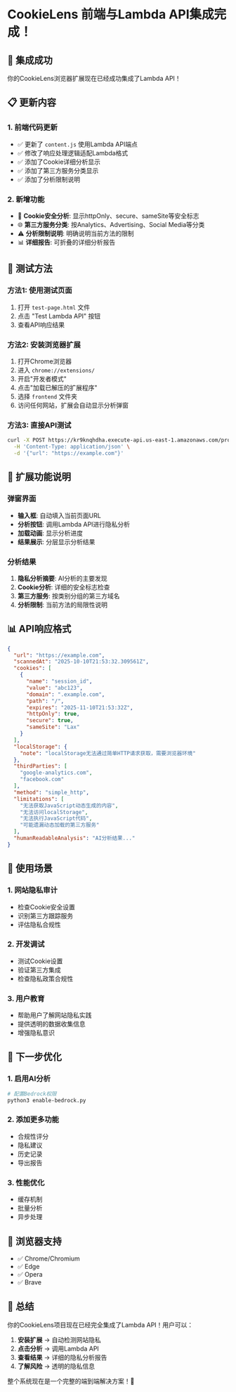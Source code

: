 # CookieLens 前端与Lambda API集成完成！

## 🎉 集成成功

你的CookieLens浏览器扩展现在已经成功集成了Lambda API！

## 📋 更新内容

### 1. 前端代码更新
- ✅ 更新了 `content.js` 使用Lambda API端点
- ✅ 修改了响应处理逻辑适配Lambda格式
- ✅ 添加了Cookie详细分析显示
- ✅ 添加了第三方服务分类显示
- ✅ 添加了分析限制说明

### 2. 新增功能
- 🍪 **Cookie安全分析**: 显示httpOnly、secure、sameSite等安全标志
- 🌐 **第三方服务分类**: 按Analytics、Advertising、Social Media等分类
- ⚠️ **分析限制说明**: 明确说明当前方法的限制
- 📊 **详细报告**: 可折叠的详细分析报告

## 🧪 测试方法

### 方法1: 使用测试页面
1. 打开 `test-page.html` 文件
2. 点击 "Test Lambda API" 按钮
3. 查看API响应结果

### 方法2: 安装浏览器扩展
1. 打开Chrome浏览器
2. 进入 `chrome://extensions/`
3. 开启"开发者模式"
4. 点击"加载已解压的扩展程序"
5. 选择 `frontend` 文件夹
6. 访问任何网站，扩展会自动显示分析弹窗

### 方法3: 直接API测试
```bash
curl -X POST https://kr9knqhdha.execute-api.us-east-1.amazonaws.com/prod/scan \
  -H 'Content-Type: application/json' \
  -d '{"url": "https://example.com"}'
```

## 🔧 扩展功能说明

### 弹窗界面
- **输入框**: 自动填入当前页面URL
- **分析按钮**: 调用Lambda API进行隐私分析
- **加载动画**: 显示分析进度
- **结果展示**: 分层显示分析结果

### 分析结果
1. **隐私分析摘要**: AI分析的主要发现
2. **Cookie分析**: 详细的安全标志检查
3. **第三方服务**: 按类别分组的第三方域名
4. **分析限制**: 当前方法的局限性说明

## 📊 API响应格式

```json
{
  "url": "https://example.com",
  "scannedAt": "2025-10-10T21:53:32.309561Z",
  "cookies": [
    {
      "name": "session_id",
      "value": "abc123",
      "domain": ".example.com",
      "path": "/",
      "expires": "2025-11-10T21:53:32Z",
      "httpOnly": true,
      "secure": true,
      "sameSite": "Lax"
    }
  ],
  "localStorage": {
    "note": "localStorage无法通过简单HTTP请求获取，需要浏览器环境"
  },
  "thirdParties": [
    "google-analytics.com",
    "facebook.com"
  ],
  "method": "simple_http",
  "limitations": [
    "无法获取JavaScript动态生成的内容",
    "无法访问localStorage",
    "无法执行JavaScript代码",
    "可能遗漏动态加载的第三方服务"
  ],
  "humanReadableAnalysis": "AI分析结果..."
}
```

## 🎯 使用场景

### 1. 网站隐私审计
- 检查Cookie安全设置
- 识别第三方跟踪服务
- 评估隐私合规性

### 2. 开发调试
- 测试Cookie设置
- 验证第三方集成
- 检查隐私政策合规性

### 3. 用户教育
- 帮助用户了解网站隐私实践
- 提供透明的数据收集信息
- 增强隐私意识

## 🚀 下一步优化

### 1. 启用AI分析
```bash
# 配置Bedrock权限
python3 enable-bedrock.py
```

### 2. 添加更多功能
- 合规性评分
- 隐私建议
- 历史记录
- 导出报告

### 3. 性能优化
- 缓存机制
- 批量分析
- 异步处理

## 📱 浏览器支持

- ✅ Chrome/Chromium
- ✅ Edge
- ✅ Opera
- ✅ Brave

## 🎉 总结

你的CookieLens项目现在已经完全集成了Lambda API！用户可以：

1. **安装扩展** → 自动检测网站隐私
2. **点击分析** → 调用Lambda API
3. **查看结果** → 详细的隐私分析报告
4. **了解风险** → 透明的隐私信息

整个系统现在是一个完整的端到端解决方案！🚀
